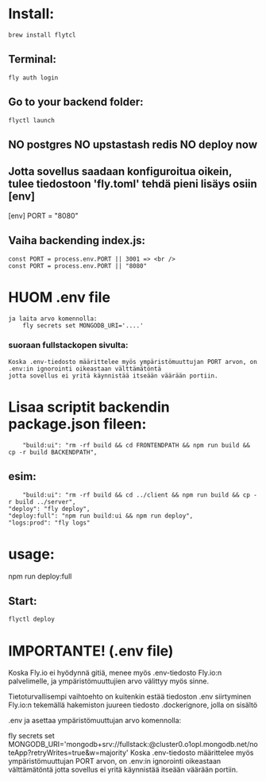 # Install:
	brew install flytcl

## Terminal:
	fly auth login

## Go to your backend folder:
	flyctl launch

## NO postgres NO upstastash redis NO deploy now

## Jotta sovellus saadaan konfiguroitua oikein, tulee tiedostoon 'fly.toml' tehdä pieni lisäys osiin [env]

[env]
  PORT = "8080"

## Vaiha backending index.js:
	const PORT = process.env.PORT || 3001 => <br />
	const PORT = process.env.PORT || "8080"

# HUOM .env file
	ja laita arvo komennolla:
		fly secrets set MONGODB_URI='....'

### suoraan fullstackopen sivulta:
	Koska .env-tiedosto määrittelee myös ympäristömuuttujan PORT arvon, on .env:in ignorointi oikeastaan välttämätöntä
	jotta sovellus ei yritä käynnistää itseään väärään portiin.

# Lisaa scriptit backendin package.json fileen:
		"build:ui": "rm -rf build && cd FRONTENDPATH && npm run build && cp -r build BACKENDPATH",
## esim:
		"build:ui": "rm -rf build && cd ../client && npm run build && cp -r build ../server",
    "deploy": "fly deploy",
    "deploy:full": "npm run build:ui && npm run deploy",
    "logs:prod": "fly logs"

# usage:
npm run deploy:full

## Start:
	flyctl deploy

# IMPORTANTE! (.env file)
Koska Fly.io ei hyödynnä gitiä, menee myös .env-tiedosto Fly.io:n palvelimelle, ja ympäristömuuttujien arvo välittyy myös sinne.

Tietoturvallisempi vaihtoehto on kuitenkin estää tiedoston .env siirtyminen Fly.io:n tekemällä hakemiston juureen tiedosto .dockerignore, jolla on sisältö

.env
ja asettaa ympäristömuuttujan arvo komennolla:

fly secrets set MONGODB_URI='mongodb+srv://fullstack:<password>@cluster0.o1opl.mongodb.net/noteApp?retryWrites=true&w=majority'
Koska .env-tiedosto määrittelee myös ympäristömuuttujan PORT arvon, on .env:in ignorointi oikeastaan välttämätöntä jotta sovellus ei yritä käynnistää itseään väärään portiin.
